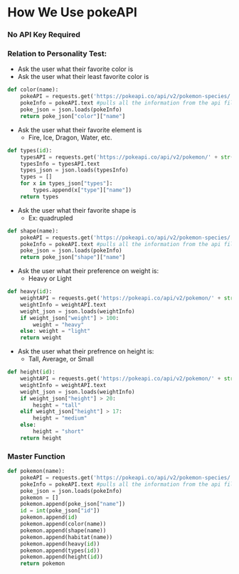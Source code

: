 # How We Use pokeAPI

### No API Key Required

### Relation to Personality Test:
- Ask the user what their favorite color is
- Ask the user what their least favorite color is
```python
def color(name):
    pokeAPI = requests.get('https://pokeapi.co/api/v2/pokemon-species/' + str(name))
    pokeInfo = pokeAPI.text #pulls all the information from the api file and puts in this string variable
    poke_json = json.loads(pokeInfo)
    return poke_json["color"]["name"]
```

- Ask the user what their favorite element is
    - Fire, Ice, Dragon, Water, etc.
```python
def types(id):
    typesAPI = requests.get('https://pokeapi.co/api/v2/pokemon/' + str(id))
    typesInfo = typesAPI.text
    types_json = json.loads(typesInfo)
    types = []
    for x in types_json["types"]:
        types.append(x["type"]["name"])
    return types
```

- Ask the user what their favorite shape is
  - Ex: quadrupled
```python
def shape(name):
    pokeAPI = requests.get('https://pokeapi.co/api/v2/pokemon-species/' + str(name))
    pokeInfo = pokeAPI.text #pulls all the information from the api file and puts in this string variable
    poke_json = json.loads(pokeInfo)
    return poke_json["shape"]["name"]
```

- Ask the user what their preference on weight is:
  - Heavy or Light
```python
def heavy(id):
    weightAPI = requests.get('https://pokeapi.co/api/v2/pokemon/' + str(id))
    weightInfo = weightAPI.text
    weight_json = json.loads(weightInfo)
    if weight_json["weight"] > 100:
        weight = "heavy"
    else: weight = "light"
    return weight
```

- Ask the user what their prefrence on height is:
  - Tall, Average, or Small
```python
def height(id):
    weightAPI = requests.get('https://pokeapi.co/api/v2/pokemon/' + str(id))
    weightInfo = weightAPI.text
    weight_json = json.loads(weightInfo)
    if weight_json["height"] > 20:
        height = "tall"
    elif weight_json["height"] > 17:
        height = "medium"
    else: 
        height = "short"
    return height
```


### Master Function
```python
def pokemon(name): 
    pokeAPI = requests.get('https://pokeapi.co/api/v2/pokemon-species/' + str(name))
    pokeInfo = pokeAPI.text #pulls all the information from the api file and puts in this string variable
    poke_json = json.loads(pokeInfo)
    pokemon = []
    pokemon.append(poke_json["name"])
    id = int(poke_json["id"])
    pokemon.append(id)
    pokemon.append(color(name))
    pokemon.append(shape(name))
    pokemon.append(habitat(name))
    pokemon.append(heavy(id))
    pokemon.append(types(id))
    pokemon.append(height(id))
    return pokemon
```